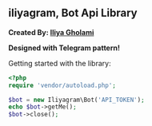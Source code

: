 ## iliyagram, Bot Api Library
**Created By: [Iliya Gholami](https://t.me/dr_eliya)**

**Designed with Telegram pattern!**

Getting started with the library:
```php
<?php
require 'vendor/autoload.php';

$bot = new Iliyagram\Bot('API_TOKEN');
echo $bot->getMe();
$bot->close();

```
